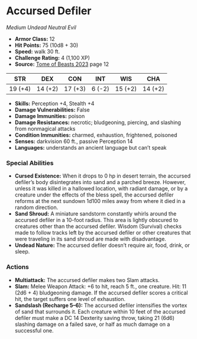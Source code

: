 # Accursed Defiler

*Medium* *Undead* *Neutral Evil*

- **Armor Class:** 12
- **Hit Points:** 75 (10d8 + 30)
- **Speed:** walk 30 ft.
- **Challenge Rating:** 4 (1,100 XP)
- **Source:** [Tome of Beasts 2023](https://koboldpress.com/kpstore/product/tome-of-beasts-1-2023-edition/) page 12

| STR | DEX | CON | INT | WIS | CHA |
| --- | --- | --- | --- | --- | --- |
| 19 (+4) | 14 (+2) | 17 (+3) | 6 (-2) | 15 (+2) | 14 (+2) |

- **Skills:** Perception +4, Stealth +4
- **Damage Vulnerabilities:** False
- **Damage Immunities:** poison
- **Damage Resistances:** necrotic; bludgeoning, piercing, and slashing from nonmagical attacks
- **Condition Immunities:** charmed, exhaustion, frightened, poisoned
- **Senses:** darkvision 60 ft., passive Perception 14
- **Languages:** understands an ancient language but can’t speak

### Special Abilities

- **Cursed Existence:** When it drops to 0 hp in desert terrain, the accursed defiler’s body disintegrates into sand and a parched breeze. However, unless it was killed in a hallowed location, with radiant damage, or by a creature under the effects of the bless spell, the accursed defiler reforms at the next sundown 1d100 miles away from where it died in a random direction.
- **Sand Shroud:** A miniature sandstorm constantly whirls around the accursed defiler in a 10-foot radius. This area is lightly obscured to creatures other than the accursed defiler. Wisdom (Survival) checks made to follow tracks left by the accursed defiler or other creatures that were traveling in its sand shroud are made with disadvantage.
- **Undead Nature:** The accursed defiler doesn’t require air, food, drink, or sleep.

### Actions

- **Multiattack:** The accursed defiler makes two Slam attacks.
- **Slam:** Melee Weapon Attack: +6 to hit, reach 5 ft., one creature. Hit: 11 (2d6 + 4) bludgeoning damage. If the accursed defiler scores a critical hit, the target suffers one level of exhaustion.
- **Sandslash (Recharge 5–6):** The accursed defiler intensifies the vortex of sand that surrounds it. Each creature within 10 feet of the accursed defiler must make a DC 14 Dexterity saving throw, taking 21 (6d6) slashing damage on a failed save, or half as much damage on a successful one.
